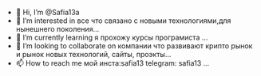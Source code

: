 - 👋 Hi, I’m @Safia13a
- 👀 I’m interested in все что связано с новыми технологиями,для нынешнего поколения...
- 🌱 I’m currently learning я прохожу курсы програмиста ...
- 💞️ I’m looking to collaborate on компании что развивают крипто рынок и рынок новых технологий, сайты, проэкты...
- 📫 How to reach me мой инста:safia13 telegram: safia13 ...

<!---
Safia13a/Safia13a is a ✨ special ✨ repository because its `README.md` (this file) appears on your GitHub profile.
You can click the Preview link to take a look at your changes.
--->
